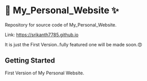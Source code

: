 # :dizzy: My_Personal_Website :sparkles:

Repository for source code of My_Personal_Website.

Link: https://srikanth7785.github.io

It is just the First Version..fully featured one will be made soon.:heart_eyes: 

## Getting Started

First Version of My Personal Website.
